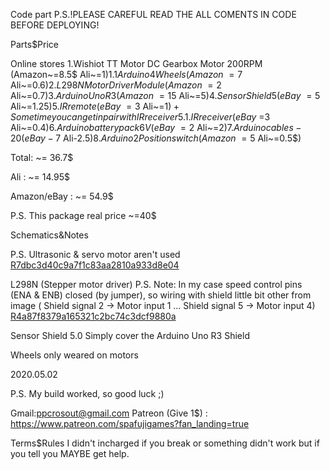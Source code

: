 Code part
P.S.!PLEASE CAREFUL READ THE ALL COMENTS IN CODE BEFORE DEPLOYING!

Parts$Price

Online stores
1.Wishiot TT Motor DC Gearbox Motor 200RPM (Amazon~=8.5$ Ali~=1$)
1.1 Arduino 4 Wheels (Amazon~=7$ Ali~=0.6$)
2.L298N Motor Driver Module (Amazon~=2$ Ali~=0.7$)
3.Arduino Uno R3 (Amazon~=15$ Ali~=5$)
4.Sensor Shield 5 (eBay~=5$ Ali~=1.25$)
5.IR remote (eBay~=3$ Ali~=1$) +Sometime you can get in pair with IR receiver
5.1.IR receiver (eBay~=$3 Ali~=0.4$)
6. Arduino battery pack 6V (eBay~=2$ Ali~=2$)
7. Arduino cables - 20 (eBay-7$ Ali-2.5$)
8. Arduino 2 Position switch (Amazon~=5$ Ali~=0.5$)

Total: ~= 36.7$

Ali : ~= 14.95$

Amazon/eBay : ~= 54.9$

P.S. This package real price ~=40$

Schematics&Notes

P.S. Ultrasonic & servo motor aren't used
[R7dbc3d40c9a7f1c83aa2810a933d8e04](https://user-images.githubusercontent.com/83491489/116809762-670f8f00-ab48-11eb-804d-9e05e7591458.png)

L298N (Stepper motor driver)
P.S. Note: In my case speed control pins (ENA & ENB) closed (by jumper), so wiring with shield little bit other from image
( Shield signal 2 -> Motor input 1 ... Shield signal 5 -> Motor input 4)
[R4a87f8379a165321c2bc74c3dcf9880a](https://user-images.githubusercontent.com/83491489/116809800-9faf6880-ab48-11eb-8f76-e65eb30220f9.jpg)

Sensor Shield 5.0
Simply cover the Arduino Uno R3 Shield

Wheels only weared on motors

2020.05.02

P.S. My build worked, so good luck ;)

Gmail:ppcrosout@gmail.com
Patreon (Give 1$) : https://www.patreon.com/spafujigames?fan_landing=true 

Terms$Rules
I didn't incharged if you break or something didn't work but if you tell you MAYBE get help.
